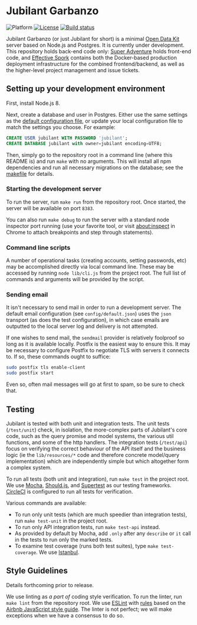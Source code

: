 # Jubilant Garbanzo

![Platform](https://img.shields.io/badge/platform-Node.js-blue.svg)
[![License](https://img.shields.io/badge/license-Apache_2.0-blue.svg)](https://opensource.org/licenses/Apache-2.0)
[![Build status](https://circleci.com/gh/nafundi/jubilant-garbanzo.svg?style=shield)](https://circleci.com/gh/nafundi/jubilant-garbanzo)

Jubilant Garbanzo (or just Jubilant for short) is a minimal [Open Data Kit](https://opendatakit.org/) server based on Node.js and Postgres. It is currently under development. This repository holds back-end code only: [Super Adventure](https://github.com/nafundi/super-adventure) holds front-end code, and [Effective Spork](https://github.com/nafundi/effective-spork) contains both the Docker-based production deployment infrastructure for the combined frontend/backend, as well as the higher-level project management and issue tickets.

## Setting up your development environment

First, install Node.js 8.

Next, create a database and user in Postgres. Either use the same settings as the [default configuration file](config/default.json), or update your local configuration file to match the settings you choose. For example:

```sql
CREATE USER jubilant WITH PASSWORD 'jubilant';
CREATE DATABASE jubilant with owner=jubilant encoding=UTF8;
```

Then, simply go to the repository root in a command line (where this README is) and run `make` with no arguments. This will install all npm dependencies and run all necessary migrations on the database; see the [makefile](Makefile) for details.

### Starting the development server

To run the server, run `make run` from the repository root. Once started, the server will be available on port `8383`.

You can also run `make debug` to run the server with a standard node inspector port running (use your favorite tool, or visit [about:inspect](chrome://inspect) in Chrome to attach breakpoints and step through statements).

### Command line scripts

A number of operational tasks (creating accounts, setting passwords, etc) may be accomplished directly via local command line. These may be accessed by running `node lib/cli.js` from the project root. The full list of commands and arguments will be provided by the script.

### Sending email

It isn't necessary to send mail in order to run a development server. The default email configuration (see `config/default.json`) uses the `json` transport (as does the test configuration), in which case emails are outputted to the local server log and delivery is not attempted.

If one wishes to send mail, the `sendmail` provider is relatively foolproof so long as it is available locally. Postfix is the easiest way to ensure this. It may be necessary to configure Postfix to negotiate TLS with servers it connects to. If so, these commands ought to suffice:

```bash
sudo postfix tls enable-client
sudo postfix start
```

Even so, often mail messages will go at first to spam, so be sure to check that.

## Testing

Jubilant is tested with both unit and integration tests. The unit tests (`/test/unit`) check, in isolation, the more-complex parts of Jubilant's core code, such as the query promise and model systems, the various util functions, and some of the http handlers. The integration tests (`/test/api`) focus on verifying the correct behaviour of the API itself and the business logic (ie the `lib/resources/*` code and therefore concrete model/query implementation) which are independently simple but which altogether form a complex system.

To run all tests (both unit and integration), run `make test` in the project root. We use [Mocha](https://mochajs.org/), [Should.js](https://shouldjs.github.io/), and [Supertest](https://github.com/visionmedia/supertest) as our testing frameworks. [CircleCI](https://circleci.com/gh/nafundi/jubilant-garbanzo) is configured to run all tests for verification.

Various commands are available:

* To run only unit tests (which are much speedier than integration tests), run `make test-unit` in the project root.
* To run only API integration tests, run `make test-api` instead.
* As provided by default by Mocha, add `.only` after any `describe` or `it` call in the tests to run only the marked tests.
* To examine test coverage (runs both test suites), type `make test-coverage`. We use [Istanbul](https://istanbul.js.org/).

## Style Guidelines

Details forthcoming prior to release.

We use linting as _a part of_ coding style verification. To run the linter, run `make lint` from the repository root. We use [ESLint](https://eslint.org/) with [rules](.eslintrc.json) based on the [Airbnb JavaScript style guide](https://github.com/airbnb/javascript). The linter is not perfect; we will make exceptions when we have a consensus to do so.

